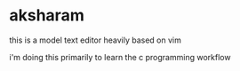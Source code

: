 # aksharam 
this is a model text editor heavily based on vim

i'm doing this primarily to learn the c programming workflow
